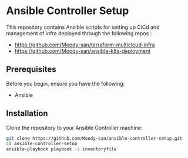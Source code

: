 # Ansible Controller Setup

This repository contains Ansible scripts for setting up CiCd and management of infra deployed through the following repos :
- https://github.com/Moody-san/terraform-multicloud-infra
- https://github.com/Moody-san/ansible-k8s-deployment

## Prerequisites

Before you begin, ensure you have the following:

- Ansible
  
## Installation

Clone the repository to your Ansible Controller machine:

```bash
git clone https://github.com/Moody-san/ansible-controller-setup.git
cd ansible-controller-setup
ansible-playbook playbook -i inventoryfile
